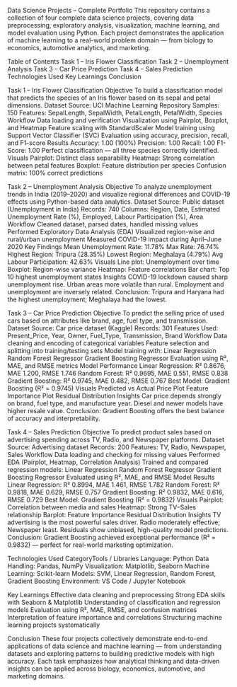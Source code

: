 Data Science Projects – Complete Portfolio
This repository contains a collection of four complete data science projects, covering data preprocessing, exploratory analysis, visualization, machine learning, and model evaluation using Python.
Each project demonstrates the application of machine learning to a real-world problem domain — from biology to economics, automotive analytics, and marketing.

Table of Contents
Task 1 – Iris Flower Classification
Task 2 – Unemployment Analysis
Task 3 – Car Price Prediction
Task 4 – Sales Prediction
Technologies Used
Key Learnings
Conclusion

Task 1 – Iris Flower Classification
Objective
To build a classification model that predicts the species of an Iris flower based on its sepal and petal dimensions.
Dataset
Source: UCI Machine Learning Repository
Samples: 150
Features: SepalLength, SepalWidth, PetalLength, PetalWidth, Species
Workflow
Data loading and verification
Visualization using Pairplot, Boxplot, and Heatmap
Feature scaling with StandardScaler
Model training using Support Vector Classifier (SVC)
Evaluation using accuracy, precision, recall, and F1-score
Results
Accuracy: 1.00 (100%)
Precision: 1.00
Recall: 1.00
F1-Score: 1.00
Perfect classification — all three species correctly identified.
Visuals
Pairplot: Distinct class separability
Heatmap: Strong correlation between petal features
Boxplot: Feature distribution per species
Confusion matrix: 100% correct predictions

Task 2 – Unemployment Analysis
Objective
To analyze unemployment trends in India (2019–2020) and visualize regional differences and COVID-19 effects using Python-based data analytics.
Dataset
Source: Public dataset (Unemployment in India)
Records: 740
Columns: Region, Date, Estimated Unemployment Rate (%), Employed, Labour Participation (%), Area
Workflow
Cleaned dataset, parsed dates, handled missing values
Performed Exploratory Data Analysis (EDA)
Visualized region-wise and rural/urban unemployment
Measured COVID-19 impact during April–June 2020
Key Findings
Mean Unemployment Rate: 11.78%
Max Rate: 76.74%
Highest Region: Tripura (28.35%)
Lowest Region: Meghalaya (4.79%)
Avg Labour Participation: 42.63%
Visuals
Line plot: Unemployment over time
Boxplot: Region-wise variance
Heatmap: Feature correlations
Bar chart: Top 10 highest unemployment states
Insights
COVID-19 lockdown caused sharp unemployment rise.
Urban areas more volatile than rural.
Employment and unemployment are inversely related.
Conclusion: Tripura and Haryana had the highest unemployment; Meghalaya had the lowest.

Task 3 – Car Price Prediction
Objective
To predict the selling price of used cars based on attributes like brand, age, fuel type, and transmission.
Dataset
Source: Car price dataset (Kaggle)
Records: 301
Features Used: Present_Price, Year, Owner, Fuel_Type, Transmission, Brand
Workflow
Data cleaning and encoding of categorical variables
Feature selection and splitting into training/testing sets
Model training with:
Linear Regression
Random Forest Regressor
Gradient Boosting Regressor
Evaluation using R², MAE, and RMSE metrics
Model Performance
Linear Regression: R² 0.8676, MAE 1.200, RMSE 1.746
Random Forest: R² 0.9695, MAE 0.551, RMSE 0.838
Gradient Boosting: R² 0.9745, MAE 0.482, RMSE 0.767
Best Model: Gradient Boosting (R² = 0.9745)
Visuals
Predicted vs Actual Price Plot
Feature Importance Plot
Residual Distribution
Insights
Car price depends strongly on brand, fuel type, and manufacture year.
Diesel and newer models have higher resale value.
Conclusion: Gradient Boosting offers the best balance of accuracy and interpretability.

Task 4 – Sales Prediction
Objective
To predict product sales based on advertising spending across TV, Radio, and Newspaper platforms.
Dataset
Source: Advertising dataset
Records: 200
Features: TV, Radio, Newspaper, Sales
Workflow
Data loading and checking for missing values
Performed EDA (Pairplot, Heatmap, Correlation Analysis)
Trained and compared regression models:
Linear Regression
Random Forest Regressor
Gradient Boosting Regressor
Evaluated using R², MAE, and RMSE
Model Results
Linear Regression: R² 0.8994, MAE 1.461, RMSE 1.782
Random Forest: R² 0.9818, MAE 0.629, RMSE 0.757
Gradient Boosting: R² 0.9832, MAE 0.616, RMSE 0.729
Best Model: Gradient Boosting (R² = 0.9832)
Visuals
Pairplot: Correlation between media and sales
Heatmap: Strong TV–Sales relationship
Barplot: Feature Importance
Residual Distribution
Insights
TV advertising is the most powerful sales driver.
Radio moderately effective; Newspaper least.
Residuals show unbiased, high-quality model predictions.
Conclusion: Gradient Boosting achieved exceptional performance (R² = 0.9832) — perfect for real-world marketing optimization.

Technologies Used
CategoryTools / Libraries
Language: Python
Data Handling: Pandas, NumPy
Visualization: Matplotlib, Seaborn
Machine Learning: Scikit-learn
Models: SVM, Linear Regression, Random Forest, Gradient Boosting
Environment: VS Code / Jupyter Notebook

Key Learnings
Effective data cleaning and preprocessing
Strong EDA skills with Seaborn & Matplotlib
Understanding of classification and regression models
Evaluation using R², MAE, RMSE, and confusion matrices
Interpretation of feature importance and correlations
Structuring machine learning projects systematically

Conclusion
These four projects collectively demonstrate end-to-end applications of data science and machine learning — from understanding datasets and exploring patterns to building predictive models with high accuracy.
Each task emphasizes how analytical thinking and data-driven insights can be applied across biology, economics, automotive, and marketing domains.
